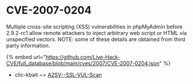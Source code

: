 # CVE-2007-0204

Multiple cross-site scripting (XSS) vulnerabilities in phpMyAdmin before 2.9.2-rc1 allow remote attackers to inject arbitrary web script or HTML via unspecified vectors.  NOTE: some of these details are obtained from third party information.

{% embed url="https://github.com/Live-Hack-CVE/full_database/blob/main/cves/2007/CVE-2007-0204.json" %}


* clic-kbait ~> [A2SV--SSL-VUL-Scan](https://zeste.alice-snow.ru/2007/database/cve-2007-0204/a2sv--ssl-vul-scan-clic-kbait)